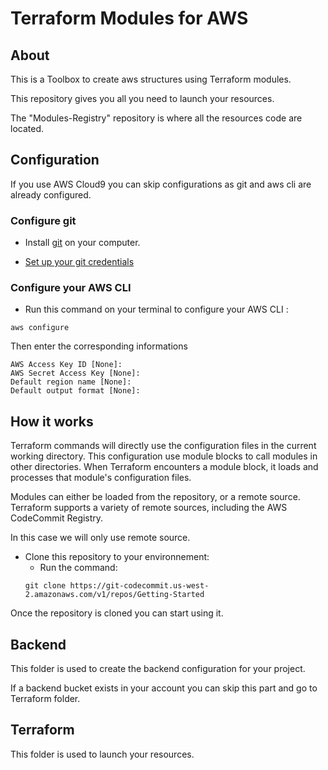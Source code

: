 # Terraform Modules for AWS

## About

This is a Toolbox to create aws structures using Terraform modules.

This repository gives you all you need to launch your resources.

The "Modules-Registry" repository is where all the resources code are located.

## Configuration

If you use AWS Cloud9 you can skip configurations as git and aws cli are already configured.

### Configure git

- Install [git](https://git-scm.com/downloads) on your computer.

- [Set up your git credentials](https://docs.aws.amazon.com/codecommit/latest/userguide/setting-up-gc.html)


### Configure your AWS CLI

- Run this command on your terminal to configure your AWS CLI :
```
aws configure
```

Then enter the corresponding informations 

```
AWS Access Key ID [None]: 
AWS Secret Access Key [None]: 
Default region name [None]: 
Default output format [None]: 
```

## How it works 

Terraform commands will directly use the configuration files in the current working directory. This configuration use module blocks to call modules in other directories. When Terraform encounters a module block, it loads and processes that module's configuration files.

Modules can either be loaded from the repository, or a remote source. Terraform supports a variety of remote sources, including the AWS CodeCommit Registry.

In this case we will only use remote source.

- Clone this repository to your environnement:
  - Run the command:
  ```
  git clone https://git-codecommit.us-west-2.amazonaws.com/v1/repos/Getting-Started
  ```

Once the repository is cloned you can start using it.

## Backend 

This folder is used to create the backend configuration for your project.

If a backend bucket exists in your account you can skip this part and go to Terraform folder.

## Terraform

This folder is used to launch your resources.